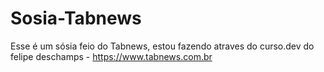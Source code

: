 # Sosia-Tabnews

Esse é um sósia feio do Tabnews, estou fazendo atraves do curso.dev do felipe deschamps - https://www.tabnews.com.br
